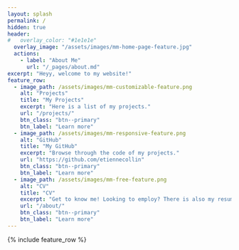 ```yaml
---
layout: splash
permalink: /
hidden: true
header:
#   overlay_color: "#1e1e1e"
  overlay_image: "/assets/images/mm-home-page-feature.jpg"
  actions:
    - label: "About Me"
      url: "/_pages/about.md"
excerpt: "Heyy, welcome to my website!"
feature_row:
  - image_path: /assets/images/mm-customizable-feature.png
    alt: "Projects"
    title: "My Projects"
    excerpt: "Here is a list of my projects."
    url: "/projects/"
    btn_class: "btn--primary"
    btn_label: "Learn more"
  - image_path: /assets/images/mm-responsive-feature.png
    alt: "GitHub"
    title: "My GitHub"
    excerpt: "Browse through the code of my projects."
    url: "https://github.com/etiennecollin"
    btn_class: "btn--primary"
    btn_label: "Learn more"
  - image_path: /assets/images/mm-free-feature.png
    alt: "CV"
    title: "CV"
    excerpt: "Get to know me! Looking to employ? There is also my resumé and an email to contact me if you need more information."
    url: "/about/"
    btn_class: "btn--primary"
    btn_label: "Learn more"      
---
```


{% include feature_row %}